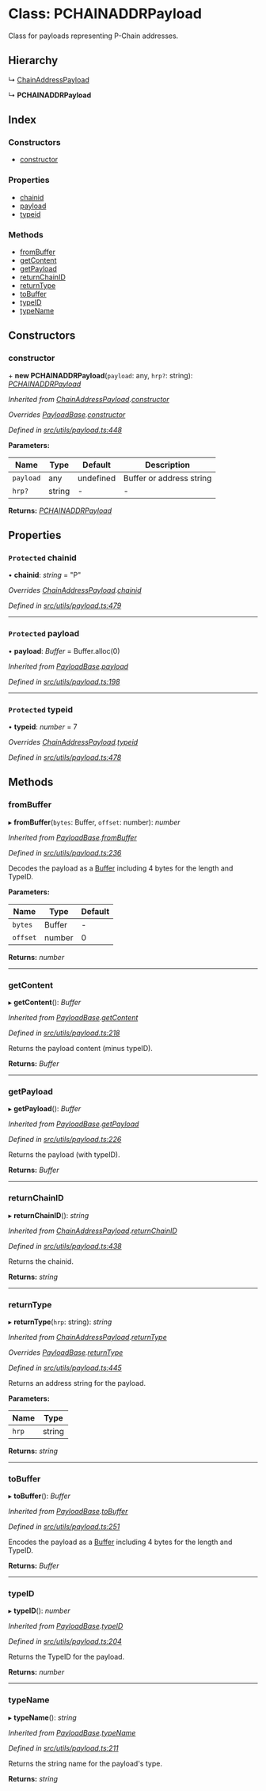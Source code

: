 # Class: PCHAINADDRPayload

Class for payloads representing P-Chain addresses.

## Hierarchy

↳ [ChainAddressPayload](utils_payload.chainaddresspayload)

↳ **PCHAINADDRPayload**

## Index

### Constructors

- [constructor](utils_payload.pchainaddrpayload#constructor)

### Properties

- [chainid](utils_payload.pchainaddrpayload#protected-chainid)
- [payload](utils_payload.pchainaddrpayload#protected-payload)
- [typeid](utils_payload.pchainaddrpayload#protected-typeid)

### Methods

- [fromBuffer](utils_payload.pchainaddrpayload#frombuffer)
- [getContent](utils_payload.pchainaddrpayload#getcontent)
- [getPayload](utils_payload.pchainaddrpayload#getpayload)
- [returnChainID](utils_payload.pchainaddrpayload#returnchainid)
- [returnType](utils_payload.pchainaddrpayload#returntype)
- [toBuffer](utils_payload.pchainaddrpayload#tobuffer)
- [typeID](utils_payload.pchainaddrpayload#typeid)
- [typeName](utils_payload.pchainaddrpayload#typename)

## Constructors

### constructor

\+ **new PCHAINADDRPayload**(`payload`: any, `hrp?`: string): _[PCHAINADDRPayload](utils_payload.pchainaddrpayload)_

_Inherited from [ChainAddressPayload](utils_payload.chainaddresspayload).[constructor](utils_payload.chainaddresspayload#constructor)_

_Overrides [PayloadBase](utils_payload.payloadbase).[constructor](utils_payload.payloadbase#constructor)_

_Defined in [src/utils/payload.ts:448](https://github.com/chain4travel/caminojs/blob/3883166/src/utils/payload.ts#L448)_

**Parameters:**

| Name      | Type   | Default   | Description              |
| --------- | ------ | --------- | ------------------------ |
| `payload` | any    | undefined | Buffer or address string |
| `hrp?`    | string | -         | -                        |

**Returns:** _[PCHAINADDRPayload](utils_payload.pchainaddrpayload)_

## Properties

### `Protected` chainid

• **chainid**: _string_ = "P"

_Overrides [ChainAddressPayload](utils_payload.chainaddresspayload).[chainid](utils_payload.chainaddresspayload#protected-chainid)_

_Defined in [src/utils/payload.ts:479](https://github.com/chain4travel/caminojs/blob/3883166/src/utils/payload.ts#L479)_

---

### `Protected` payload

• **payload**: _Buffer_ = Buffer.alloc(0)

_Inherited from [PayloadBase](utils_payload.payloadbase).[payload](utils_payload.payloadbase#protected-payload)_

_Defined in [src/utils/payload.ts:198](https://github.com/chain4travel/caminojs/blob/3883166/src/utils/payload.ts#L198)_

---

### `Protected` typeid

• **typeid**: _number_ = 7

_Overrides [ChainAddressPayload](utils_payload.chainaddresspayload).[typeid](utils_payload.chainaddresspayload#protected-typeid)_

_Defined in [src/utils/payload.ts:478](https://github.com/chain4travel/caminojs/blob/3883166/src/utils/payload.ts#L478)_

## Methods

### fromBuffer

▸ **fromBuffer**(`bytes`: Buffer, `offset`: number): _number_

_Inherited from [PayloadBase](utils_payload.payloadbase).[fromBuffer](utils_payload.payloadbase#frombuffer)_

_Defined in [src/utils/payload.ts:236](https://github.com/chain4travel/caminojs/blob/3883166/src/utils/payload.ts#L236)_

Decodes the payload as a [Buffer](https://github.com/feross/buffer) including 4 bytes for the length and TypeID.

**Parameters:**

| Name     | Type   | Default |
| -------- | ------ | ------- |
| `bytes`  | Buffer | -       |
| `offset` | number | 0       |

**Returns:** _number_

---

### getContent

▸ **getContent**(): _Buffer_

_Inherited from [PayloadBase](utils_payload.payloadbase).[getContent](utils_payload.payloadbase#getcontent)_

_Defined in [src/utils/payload.ts:218](https://github.com/chain4travel/caminojs/blob/3883166/src/utils/payload.ts#L218)_

Returns the payload content (minus typeID).

**Returns:** _Buffer_

---

### getPayload

▸ **getPayload**(): _Buffer_

_Inherited from [PayloadBase](utils_payload.payloadbase).[getPayload](utils_payload.payloadbase#getpayload)_

_Defined in [src/utils/payload.ts:226](https://github.com/chain4travel/caminojs/blob/3883166/src/utils/payload.ts#L226)_

Returns the payload (with typeID).

**Returns:** _Buffer_

---

### returnChainID

▸ **returnChainID**(): _string_

_Inherited from [ChainAddressPayload](utils_payload.chainaddresspayload).[returnChainID](utils_payload.chainaddresspayload#returnchainid)_

_Defined in [src/utils/payload.ts:438](https://github.com/chain4travel/caminojs/blob/3883166/src/utils/payload.ts#L438)_

Returns the chainid.

**Returns:** _string_

---

### returnType

▸ **returnType**(`hrp`: string): _string_

_Inherited from [ChainAddressPayload](utils_payload.chainaddresspayload).[returnType](utils_payload.chainaddresspayload#returntype)_

_Overrides [PayloadBase](utils_payload.payloadbase).[returnType](utils_payload.payloadbase#abstract-returntype)_

_Defined in [src/utils/payload.ts:445](https://github.com/chain4travel/caminojs/blob/3883166/src/utils/payload.ts#L445)_

Returns an address string for the payload.

**Parameters:**

| Name  | Type   |
| ----- | ------ |
| `hrp` | string |

**Returns:** _string_

---

### toBuffer

▸ **toBuffer**(): _Buffer_

_Inherited from [PayloadBase](utils_payload.payloadbase).[toBuffer](utils_payload.payloadbase#tobuffer)_

_Defined in [src/utils/payload.ts:251](https://github.com/chain4travel/caminojs/blob/3883166/src/utils/payload.ts#L251)_

Encodes the payload as a [Buffer](https://github.com/feross/buffer) including 4 bytes for the length and TypeID.

**Returns:** _Buffer_

---

### typeID

▸ **typeID**(): _number_

_Inherited from [PayloadBase](utils_payload.payloadbase).[typeID](utils_payload.payloadbase#typeid)_

_Defined in [src/utils/payload.ts:204](https://github.com/chain4travel/caminojs/blob/3883166/src/utils/payload.ts#L204)_

Returns the TypeID for the payload.

**Returns:** _number_

---

### typeName

▸ **typeName**(): _string_

_Inherited from [PayloadBase](utils_payload.payloadbase).[typeName](utils_payload.payloadbase#typename)_

_Defined in [src/utils/payload.ts:211](https://github.com/chain4travel/caminojs/blob/3883166/src/utils/payload.ts#L211)_

Returns the string name for the payload's type.

**Returns:** _string_
